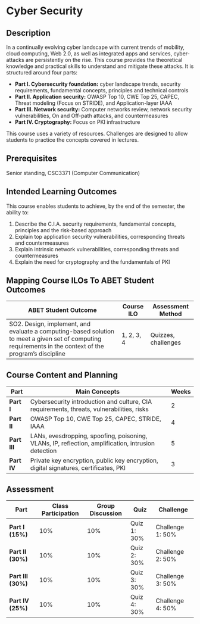 # Cyber Security
## Description
In a continually evolving cyber landscape with current trends of mobility, cloud computing, Web 2.0, as well as integrated apps and services, cyber-attacks are persistently on the rise. This course provides the theoretical knowledge and practical skills to understand and mitigate these attacks. It is structured around four parts:
- **Part I. Cybersecurity foundation:** cyber landscape trends, security requirements, fundamental concepts, principles and technical controls
- **Part II. Application security:** OWASP Top 10, CWE Top 25, CAPEC, Threat modeling (Focus on STRIDE), and Application-layer IAAA
- **Part III. Network security:** Computer networks review, network security vulnerabilities, On and Off-path attacks, and countermeasures
- **Part IV. Cryptography:** Focus on PKI infrastructure

This course uses a variety of resources. Challenges are designed to allow students to practice the concepts covered in lectures.

## Prerequisites
Senior standing, CSC3371 (Computer Communication)

## Intended Learning Outcomes
This course enables students to achieve, by the end of the semester, the ability to:
1. Describe the C.I.A. security requirements, fundamental concepts, principles and the risk-based approach
2. Explain top application security vulnerabilities, corresponding threats and countermeasures
3. Explain intrinsic network vulnerabilities, corresponding threats and countermeasures
4. Explain the need for cryptography and the fundamentals of PKI

## Mapping Course ILOs To ABET Student Outcomes
| ABET Student Outcome | Course ILO | Assessment Method |
| --- | --- | --- |
| SO2. Design, implement, and evaluate a computing-based solution to meet a given set of computing requirements in the context of the program’s discipline | 1, 2, 3, 4 | Quizzes, challenges |

## Course Content and Planning
| Part | Main Concepts | Weeks
| --- | --- | --- |
| **Part I** | Cybersecurity introduction and culture, CIA requirements, threats, vulnerabilities, risks| 2 |
| **Part II** | OWASP Top 10, CWE Top 25, CAPEC, STRIDE, IAAA | 4 |
| **Part III** | LANs, evesdropping, spoofing, poisoning, VLANs, IP, reflection, amplification, intrusion detection | 5 |
| **Part IV** | Private key encryption, public key encryption, digital signatures, certificates, PKI| 3 |

## Assessment
| Part | Class Participation | Group Discussion | Quiz | Challenge |
| --- | --- | --- | --- | --- |
| **Part I (15%)** | 10% | 10% | Quiz 1: 30% | Challenge 1: 50% |
| **Part II (30%)** | 10% | 10% | Quiz 2: 30% | Challenge 2: 50% |
| **Part III (30%)** | 10% | 10% | Quiz 3: 30% | Challenge 3: 50% |
| **Part IV (25%)** | 10% | 10% | Quiz 4: 30% | Challenge 4: 50% |
